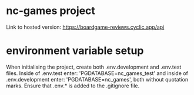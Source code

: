 # nc-games project

Link to hosted version:
https://boardgame-reviews.cyclic.app/api

# environment variable setup

When initialising the project, create both .env.development and .env.test files. Inside of .env.test enter: 'PGDATABASE=nc_games_test' and inside of .env.development enter: 'PGDATABASE=nc_games', both without quotation marks. Ensure that .env.\* is added to the .gitignore file.
